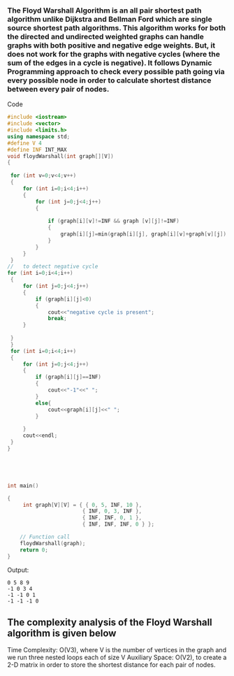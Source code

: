 
### The Floyd Warshall Algorithm is an all pair shortest path algorithm unlike Dijkstra and Bellman Ford which are single source shortest path algorithms. This algorithm works for both the directed and undirected weighted graphs can handle graphs with both positive and negative edge weights. But, it does not work for the graphs with negative cycles (where the sum of the edges in a cycle is negative). It follows Dynamic Programming approach to check every possible path going via every possible node in order to calculate shortest distance between every pair of nodes.
Code
```cpp
#include <iostream>
#include <vector>
#include <limits.h>
using namespace std;
#define V 4 
#define INF INT_MAX
void floydWarshall(int graph[][V])
{
 
 for (int v=0;v<4;v++)
 {
     for (int i=0;i<4;i++)
     {
         for (int j=0;j<4;j++)
         {
             
             if (graph[i][v]!=INF && graph [v][j]!=INF)
             {
                 graph[i][j]=min(graph[i][j], graph[i][v]+graph[v][j]);
             }
         }
     }
 }
//   to detect negative cycle
for (int i=0;i<4;i++)
 {
     for (int j=0;j<4;j++)
     {
         if (graph[i][j]<0)
         {
             cout<<"negative cycle is present";
             break;
     }
     
 }
 }
 for (int i=0;i<4;i++)
 {
     for (int j=0;j<4;j++)
     {
         if (graph[i][j]==INF)
         {
             cout<<"-1"<<" ";
         }
         else{
             cout<<graph[i][j]<<" ";
         }
         
     }
     cout<<endl;
 }
}





int main()

{
     int graph[V][V] = { { 0, 5, INF, 10 },
                        { INF, 0, 3, INF },
                        { INF, INF, 0, 1 },
                        { INF, INF, INF, 0 } };

    // Function call
    floydWarshall(graph);
    return 0;
}
```
Output:
```
0 5 8 9 
-1 0 3 4 
-1 -1 0 1 
-1 -1 -1 0 
```
## The complexity analysis of the Floyd Warshall algorithm is given below
Time Complexity: O(V3), where V is the number of vertices in the graph and we run three nested loops each of size V
Auxiliary Space: O(V2), to create a 2-D matrix in order to store the shortest distance for each pair of nodes.
